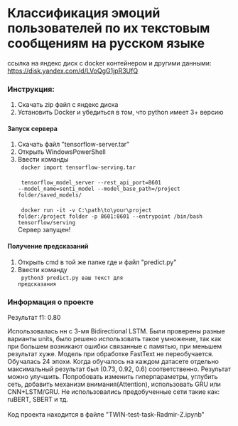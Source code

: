 # Классификация эмоций пользователей по их текстовым сообщениям на русском языке <br>

ссылка на яндекс диск с docker контейнером и другими данными: https://disk.yandex.com/d/LVoQgG1jpR3UfQ

### Инструкция:

1. Скачать zip файл с яндекс диска
2. Установить Docker и убедиться в том, что python имеет 3+ версию

#### Запуск сервера
1. Скачать файл "tensorflow-server.tar" 
2. Открыть WindowsPowerShell
3. Ввести команды <br>
  <code> docker import tensorflow-serving.tar </code> <br>
  <code> tensorflow_model_server --rest_api_port=8601 --model_name=senti_model --model_base_path=/project folder/saved_models/ </code> <br>
  <code> docker run -it -v C:\path\to\your\project folder:/project folder -p 8601:8601 --entrypoint /bin/bash tensorflow/serving </code> <br>
Сервер запущен!

#### Получение предсказаний
1. Открыть cmd в той же папке где и файл "predict.py"
2. Ввести команду <br> 
  <code> python3 predict.py ваш текст для предсказания </code> <br>
  
### Информация о проекте

Результат f1: 0.80

Использовалась нн с 3-мя Bidirectional LSTM.
Были проверены разные варианты units, было решено использовать такое умножение, так как при большем возникают ошибки связанные с памятью, при меньшем результат хуже. Модель при обработке FastText не переобучается. Обучалась 24 эпохи. Когда обучалось на каждом датасете отдельно максимальный результат был (0.73, 0.92, 0.6) соответственно. Результат можно улучшить. Попробовать изменить гиперпараметры, углубить сеть, добавить механизм внимания(Attention), использовать GRU или CNN+LSTM/GRU. Не использовались предобученные сети такие как: ruBERT, SBERT и тд.
<br>
<br>
Код проекта находится в файле "TWIN-test-task-Radmir-Z.ipynb"




